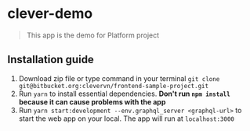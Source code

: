 # clever-demo

> This app is the demo for Platform project

## Installation guide

 1. Download zip file or type command in your terminal `git clone git@bitbucket.org:clevervn/frontend-sample-project.git`
 2. Run `yarn` to install essential dependencies. <b>Don't run `npm install` because it can cause problems with the app</b>
 3. Run `yarn start:development --env.graphql_server <graphql-url>` to start the web app on your local. The app will run at `localhost:3000`